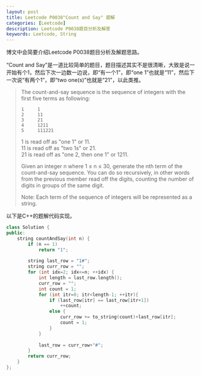 ```yaml
---
layout: post
title: Leetcode P0038"Count and Say" 题解
categories: [Leetcode]
description: Leetcode P0038题目分析及解答
keywords: Leetcode, String
---
```


博文中会简要介绍Leetcode P0038题目分析及解题思路。

“Count and Say”是一道比较简单的题目，题目描述其实不是很清晰，大致是说一开始有个1，然后下次一边数一边说，即“有一个1”，即“one 1”也就是“11”，然后下一次说“有两个1”，即“two one(s)”也就是“21”，以此类推。

> The count-and-say sequence is the sequence of integers with the first five terms as following:
> ```
> 1     1
> 2     11
> 3     21
> 4     1211
> 5     111221
> ```
> 1 is read off as "one 1" or 11.  
> 11 is read off as "two 1s" or 21.  
> 21 is read off as "one 2, then one 1" or 1211.  
> 
> Given an integer n where 1 ≤ n ≤ 30, generate the nth term of the count-and-say sequence. You can do so recursively, in other words from the previous member read off the digits, counting the number of digits in groups of the same digit.
> 
> Note: Each term of the sequence of integers will be represented as a string.

以下是C++的题解代码实现。
```cpp
class Solution {
public:
    string countAndSay(int n) {
        if (n == 1)
            return "1";
        
        string last_row = "1#";
        string curr_row = "";
        for (int idx=2; idx<=n; ++idx) {
            int length = last_row.length();
            curr_row = "";
            int count = 1;
            for (int itr=0; itr<length-1; ++itr){
                if (last_row[itr] == last_row[itr+1])
                    ++count;
                else {
                    curr_row += to_string(count)+last_row[itr];
                    count = 1;
                }
            }
            
            last_row = curr_row+"#";
        }
        return curr_row;
    }
};
```